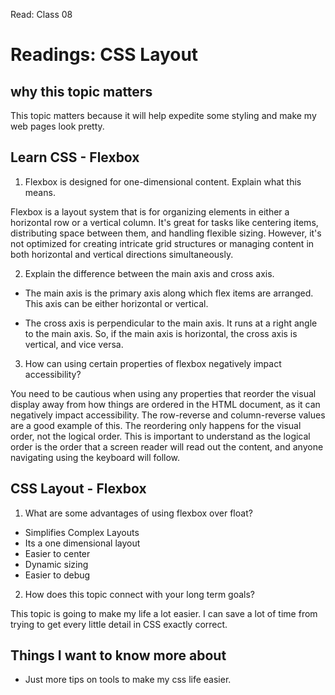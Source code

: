 Read: Class 08

# Readings: CSS Layout

## why this topic matters


This topic matters because it will help expedite some styling and make my web pages look pretty. 

## Learn CSS - Flexbox

1. Flexbox is designed for one-dimensional content. Explain what this means.


Flexbox is a layout system that is for organizing elements in either a horizontal row or a vertical column. It's great for tasks like centering items, distributing space between them, and handling flexible sizing. However, it's not optimized for creating intricate grid structures or managing content in both horizontal and vertical directions simultaneously.


2. Explain the difference between the main axis and cross axis.

- The main axis is the primary axis along which flex items are arranged. This axis can be either horizontal or vertical.

- The cross axis is perpendicular to the main axis. It runs at a right angle to the main axis. So, if the main axis is horizontal, the cross axis is vertical, and vice versa.

3. How can using certain properties of flexbox negatively impact accessibility?


You need to be cautious when using any properties that reorder the visual display away from how things are ordered in the HTML document, as it can negatively impact accessibility. The row-reverse and column-reverse values are a good example of this. The reordering only happens for the visual order, not the logical order. This is important to understand as the logical order is the order that a screen reader will read out the content, and anyone navigating using the keyboard will follow.

## CSS Layout - Flexbox

1. What are some advantages of using flexbox over float?

- Simplifies Complex Layouts
- Its a one dimensional layout
- Easier to center
- Dynamic sizing
- Easier to debug

2. How does this topic connect with your long term goals?

This topic is going to make my life a lot easier. I can save a lot of time from trying to get every little detail in CSS exactly correct.  

## Things I want to know more about

- Just more tips on tools to make my css life easier. 